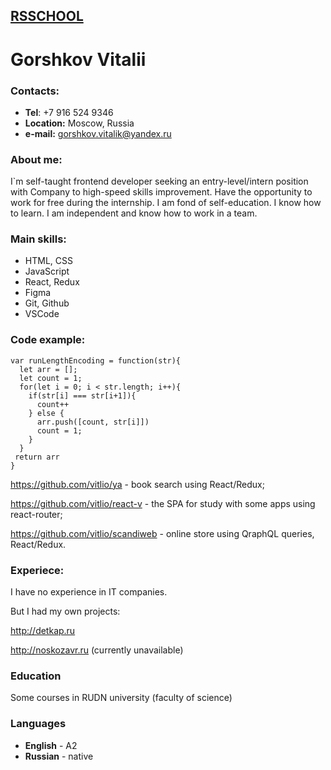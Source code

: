 ## [RSSCHOOL](app.rs.rschool)

# Gorshkov Vitalii  

### Contacts:

* __Tel__: +7 916 524 9346
* __Location:__ Moscow, Russia
* __e-mail:__ gorshkov.vitalik@yandex.ru

### About me:

I`m self-taught frontend developer seeking an entry-level/intern position with Company to high-speed skills improvement. Have the opportunity to work for free during the internship. I am fond of self-education. I know how to learn. I am independent and know how to work in a team.

### Main skills:

* HTML, CSS
* JavaScript 
* React, Redux
* Figma
* Git, Github
* VSCode

### Code example:

```
var runLengthEncoding = function(str){
  let arr = [];
  let count = 1;
  for(let i = 0; i < str.length; i++){
    if(str[i] === str[i+1]){
      count++
    } else {
      arr.push([count, str[i]])
      count = 1;
    }
  }
 return arr
}
```
https://github.com/vitlio/ya - book search using React/Redux;

https://github.com/vitlio/react-v - the SPA for study with some apps using react-router;

https://github.com/vitlio/scandiweb - online store using QraphQL queries, React/Redux.

### Experiece:

I have no experience in IT companies. 

But I had my own projects: 

http://detkap.ru 

http://noskozavr.ru (currently unavailable)

### Education

Some courses in RUDN university (faculty of science)

### Languages

* __English__ - A2
* __Russian__ - native
